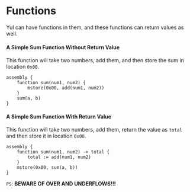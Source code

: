 # Functions

Yul can have functions in them, and these functions can return values as well.

#### A Simple Sum Function Without Return Value
This function will take two numbers, add them, and then store the sum in location `0x00`.
```assembly
assembly {
    function sum(num1, num2) {
        mstore(0x00, add(num1, num2))
    }
    sum(a, b)
}
```

#### A Simple Sum Function With Return Value
This function will take two numbers, add them, return the value as `total` and then store it in location `0x00`.
```assembly
assembly {
    function sum(num1, num2) -> total {
        total := add(num1, num2)
    }
    mstore(0x00, sum(a, b))
}
```

`PS`: **BEWARE OF OVER AND UNDERFLOWS!!!**